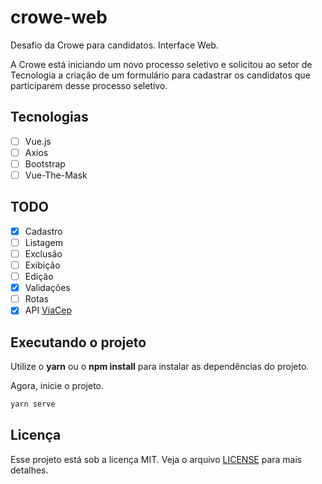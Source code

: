 # crowe-web
Desafio da Crowe para candidatos. Interface Web.

A Crowe está iniciando um novo processo seletivo e solicitou ao setor de Tecnologia a criação de um formulário para cadastrar os candidatos que participarem desse processo seletivo.

## Tecnologias
- [ ] Vue.js
- [ ] Axios
- [ ] Bootstrap
- [ ] Vue-The-Mask

## TODO
- [x] Cadastro
- [ ] Listagem
- [ ] Exclusão
- [ ] Exibição
- [ ] Edição
- [x] Validações
- [ ] Rotas
- [x] API [ViaCep](https://viacep.com.br/)

## Executando o projeto
Utilize o **yarn** ou o **npm install** para instalar as dependências do projeto.

Agora, inicie o projeto.
```cl
yarn serve
```

## Licença
Esse projeto está sob a licença MIT. Veja o arquivo [LICENSE](LICENSE) para mais detalhes.